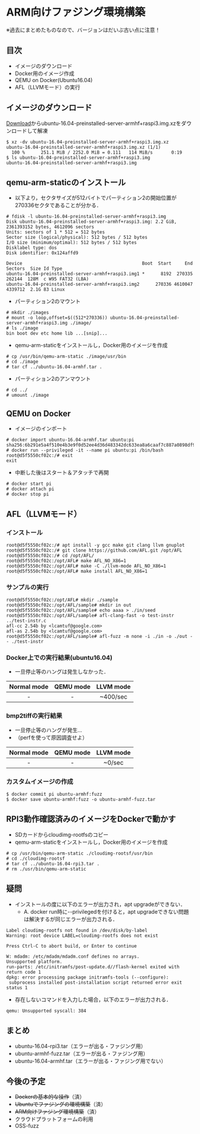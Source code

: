 # ARM向けファジング環境構築

※過去にまとめたものなので、バージョンはだいぶ古い点に注意！

## 目次
+ イメージのダウンロード
+ Docker用のイメージ作成
+ QEMU on Docker(Ubuntu16.04)
+ AFL（LLVMモード）の実行

## イメージのダウンロード

[Download](https://ubuntu-pi-flavour-maker.org/download)からubuntu-16.04-preinstalled-server-armhf+raspi3.img.xzをダウンロードして解凍

```
$ xz -dv ubuntu-16.04-preinstalled-server-armhf+raspi3.img.xz
ubuntu-16.04-preinstalled-server-armhf+raspi3.img.xz (1/1)
  100 %      251.1 MiB / 2252.0 MiB = 0.111   114 MiB/s       0:19
$ ls ubuntu-16.04-preinstalled-server-armhf+raspi3.img
ubuntu-16.04-preinstalled-server-armhf+raspi3.img
```

## qemu-arm-staticのインストール

+ 以下より，セクタサイズが512バイトでパーティション2の開始位置が270336セクタであることが分かる．

```
# fdisk -l ubuntu-16.04-preinstalled-server-armhf+raspi3.img
Disk ubuntu-16.04-preinstalled-server-armhf+raspi3.img: 2.2 GiB, 2361393152 bytes, 4612096 sectors
Units: sectors of 1 * 512 = 512 bytes
Sector size (logical/physical): 512 bytes / 512 bytes
I/O size (minimum/optimal): 512 bytes / 512 bytes
Disklabel type: dos
Disk identifier: 0x124affd9

Device                                             Boot  Start     End Sectors  Size Id Type
ubuntu-16.04-preinstalled-server-armhf+raspi3.img1 *      8192  270335  262144  128M  c W95 FAT32 (LBA)
ubuntu-16.04-preinstalled-server-armhf+raspi3.img2      270336 4610047 4339712  2.1G 83 Linux
```

+ パーティション2のマウント

```
# mkdir ./images
# mount -o loop,offset=$((512*270336)) ubuntu-16.04-preinstalled-server-armhf+raspi3.img ./image/
# ls ./image
bin boot dev etc home lib ...[snip]...
```

+ qemu-arm-staticをインストールし，Docker用のイメージを作成

```
# cp /usr/bin/qemu-arm-static ./image/usr/bin
# cd ./image
# tar cf ../ubuntu-16.04-armhf.tar .
```

+ パーティション2のアンマウント

```
# cd ../
# umount ./image
```



## QEMU on Docker

+ イメージのインポート

```
# docker import ubuntu-16.04-armhf.tar ubuntu:pi
sha256:6b291e5a4f510e4b3e9f0d52ee4d36d483342dc633ea8a6caaf7c887a0898df9
# docker run --privileged -it --name pi ubuntu:pi /bin/bash
root@d5f5550cf02c:/# exit
exit
```

+ 中断した後はスタート＆アタッチで再開

```
# docker start pi
# docker attach pi
# docker stop pi
```

## AFL（LLVMモード）
### インストール

```
root@d5f5550cf02c:/# apt install -y gcc make git clang llvm gnuplot
root@d5f5550cf02c:/# git clone https://github.com/AFL.git /opt/AFL
root@d5f5550cf02c:/# cd /opt/AFL/
root@d5f5550cf02c:/opt/AFL# make AFL_NO_X86=1
root@d5f5550cf02c:/opt/AFL# make -C ./llvm-mode AFL_NO_X86=1
root@d5f5550cf02c:/opt/AFL# make install AFL_NO_X86=1
```


### サンプルの実行

```
root@d5f5550cf02c:/opt/AFL# mkdir ./sample
root@d5f5550cf02c:/opt/AFL/sample# mkdir in out
root@d5f5550cf02c:/opt/AFL/sample# echo aaaa > ./in/seed
root@d5f5550cf02c:/opt/AFL/sample# afl-clang-fast -o test-instr ../test-instr.c
afl-cc 2.54b by <lcamtuf@google.com>
afl-as 2.54b by <lcamtuf@google.com>
root@d5f5550cf02c:/opt/AFL/sample# afl-fuzz -m none -i ./in -o ./out -- ./test-instr
```

### Docker上での実行結果(ubuntu16.04)
+ 一旦停止等のハングは発生しなかった．

|Normal mode|QEMU mode|LLVM mode|
|:---:|:---:|:---:|
| - | - |~400/sec|

### bmp2tiffの実行結果
+ 一旦停止等のハングが発生...
+ （perfを使って原因調査せよ）

|Normal mode|QEMU mode|LLVM mode|
|:---:|:---:|:---:|
| - | - |~0/sec|

### カスタムイメージの作成

```
$ docker commit pi ubuntu-armhf:fuzz
$ docker save ubuntu-armhf:fuzz -o ubuntu-armhf-fuzz.tar
```

## RPI3動作確認済みのイメージをDockerで動かす

+ SDカードからcloudimg-rootfsのコピー
+ qemu-arm-staticをインストールし，Docker用のイメージを作成

```
# cp /usr/bin/qemu-arm-static ./cloudimg-rootsf/usr/bin
# cd ./cloudimg-rootsf
# tar cf ../ubuntu-16.04-rpi3.tar .
# rm ./usr/bin/qemu-arm-static
```


## 疑問
+ インストールの度に以下のエラーが出力され，apt upgradeができない． 
	+ A. docker run時に--privilegedを付けると，apt upgradeできない問題は解決するが同じエラーが出力される．

```
Label cloudimg-rootfs not found in /dev/disk/by-label
Warning: root device LABEL=cloudimg-rootfs does not exist

Press Ctrl-C to abort build, or Enter to continue

W: mdadm: /etc/mdadm/mdadm.conf defines no arrays.
Unsupported platform.
run-parts: /etc/initramfs/post-update.d//flash-kernel exited with return code 1
dpkg: error processing package initramfs-tools (--configure):
 subprocess installed post-installation script returned error exit status 1
```

+ 存在しないコマンドを入力した場合，以下のエラーが出力される．

```
qemu: Unsupported syscall: 384
```

## まとめ
+ ubuntu-16.04-rpi3.tar（エラーが出る・ファジング用）
+ ubuntu-armhf-fuzz.tar（エラーが出る・ファジング用）
+ ubuntu-16.04-armhf.tar（エラーが出る・ファジング用でない）


## 今後の予定
+ <strike>Dockerの基本的な操作</strike>（済）
+ <strike>Ubuntuでファジングの環境構築</strike>（済）
+ <strike>ARM向けファジング環境構築</strike>（済）
+ クラウドプラットフォームの利用
+ OSS-fuzz

